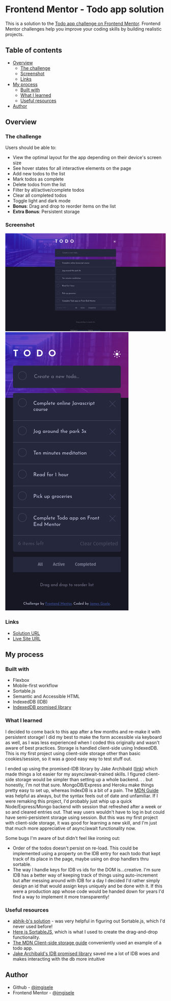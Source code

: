 # Frontend Mentor - Todo app solution

This is a solution to the [Todo app challenge on Frontend Mentor](https://www.frontendmentor.io/challenges/todo-app-Su1_KokOW). Frontend Mentor challenges help you improve your coding skills by building realistic projects. 

## Table of contents

- [Overview](#overview)
  - [The challenge](#the-challenge)
  - [Screenshot](#screenshot)
  - [Links](#links)
- [My process](#my-process)
  - [Built with](#built-with)
  - [What I learned](#what-i-learned)
  - [Useful resources](#useful-resources)
- [Author](#author)

## Overview

### The challenge

Users should be able to:

- View the optimal layout for the app depending on their device's screen size
- See hover states for all interactive elements on the page
- Add new todos to the list
- Mark todos as complete
- Delete todos from the list
- Filter by all/active/complete todos
- Clear all completed todos
- Toggle light and dark mode
- **Bonus**: Drag and drop to reorder items on the list
- **Extra Bonus**: Persistent storage

### Screenshot

![screenshot](./desktop.png)
![screenshot](./mobile.png)

### Links

- [Solution URL](https://github.com/jmgisele/todo-app-main)
- [Live Site URL](https://jmgisele.github.io/todo-app-main/)

## My process

### Built with

- Flexbox
- Mobile-first workflow
- Sortable.js
- Semantic and Accessible HTML
- IndexedDB (IDB)
- [IndexedDB promised library](https://github.com/jakearchibald/idb)


### What I learned
I decided to come back to this app after a few months and re-make it with persistent storage! I did my best to make the form accessible via keyboard as well, as I was less experienced when I coded this originally and wasn't aware of best practices. Storage is handled client-side using IndexedDB. This is my first project using client-side storage other than basic cookies/session, so it was a good easy way to test stuff out. 

I ended up using the promised-IDB library by Jake Archibald ([link](https://github.com/jakearchibald/idb)) which made things a lot easier for my async/await-trained skills. I figured client-side storage would be simpler than setting up a whole backend. . . but honestly, I'm not that sure. MongoDB/Express and Heroku make things pretty easy to set up, whereas IndexDB is a bit of a pain. The [MDN Guide](https://developer.mozilla.org/en-US/docs/Web/API/IndexedDB_API) was helpful as always, but the syntax feels out of date and unfamiliar. If I were remaking this project, I'd probably just whip up a quick Node/Express/Mongo backend with session that refreshed after a week or so and cleared entries out. That way users wouldn't have to log in but could have semi-persistent storage using session. But this was my first project with client-side storage, it was good for learning a new skill, and I'm just that much more appreciative of async/await functionality now. 

Some bugs I'm aware of but didn't feel like ironing out:
- Order of the todos doesn't persist on re-load. This could be implemented using a property on the IDB entry for each todo that kept track of its place in the page, maybe using on drop handlers thru sortable.
- The way I handle keys for IDB vs ids for the DOM is...creative. I'm sure IDB has a better way of keeping track of things using auto-increment but after messing around with IDB for a day I decided I'd rather simply design an id that would assign keys uniquely and be done with it. If this were a production app whose code would be handed down for years I'd find a way to implement it more transparently!

### Useful resources

- [abhik-b's solution](https://github.com/abhik-b/frontend-challenge-3) - was very helpful in figuring out Sortable.js, which I'd never used before!
- [Here is SortableJS](https://sortablejs.github.io/Sortable/), which is what I used to create the drag-and-drop functionality.
- [The MDN Client-side storage guide](https://developer.mozilla.org/en-US/docs/Learn/JavaScript/Client-side_web_APIs/Client-side_storage) conveniently used an example of a todo app.
- [Jake Archibald's IDB promised library](https://github.com/jakearchibald/idb) saved me a lot of IDB woes and makes interacting with the db more intuitive


## Author

- Github - [@jmgisele](https://github.com/jmgisele)
- Frontend Mentor - [@jmgisele](https://www.frontendmentor.io/profile/jmgisele)